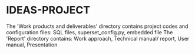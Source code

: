 # IDEAS-PROJECT

The 'Work products and deliverables' directory contains project codes and configuration files: SQL files, superset_config.py, embedded file 
The 'Report' directory contains: Work approach, Technical manual/ report, User manual, Presentation
